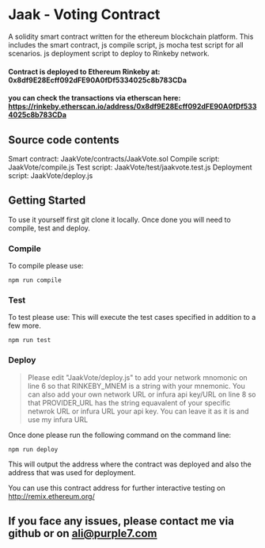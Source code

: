 # Jaak - Voting Contract

A solidity smart contract written for the ethereum blockchain platform. 
This includes the smart contract, js compile script, js mocha test script for all scenarios. js deployment script to deploy to Rinkeby network.

#### Contract is deployed to Ethereum Rinkeby at: 0x8df9E28Ecff092dFE90A0fDf5334025c8b783CDa

#### you can check the transactions via etherscan here: https://rinkeby.etherscan.io/address/0x8df9E28Ecff092dFE90A0fDf5334025c8b783CDa


## Source code contents

Smart contract: JaakVote/contracts/JaakVote.sol
Compile script: JaakVote/compile.js
Test script: JaakVote/test/jaakvote.test.js
Deployment script: JaakVote/deploy.js

## Getting Started

To use it yourself first git clone it locally. Once done you will need to compile, test and deploy.

### Compile
To compile please use:

```
npm run compile
```

### Test
To test please use:
This will execute the test cases specified in addition to a few more.

```
npm run test
```

### Deploy
>Please edit "JaakVote/deploy.js" to add your network mnomonic on line 6 so that RINKEBY_MNEM is a string with
>your mnemonic. You can also add your own network URL or infura api key/URL on line 8 so that PROVIDER_URL has 
>the string equavalent of your specific netwrok URL or infura URL your api key. You can leave it as it is and use
>my infura URL

Once done please run the following command on the command line:

```
npm run deploy
```
This will output the address where the contract was deployed and also the address that was used for deployment.

You can use this contract address for further interactive testing on http://remix.ethereum.org/ 

## If you face any issues, please contact me via github or on ali@purple7.com